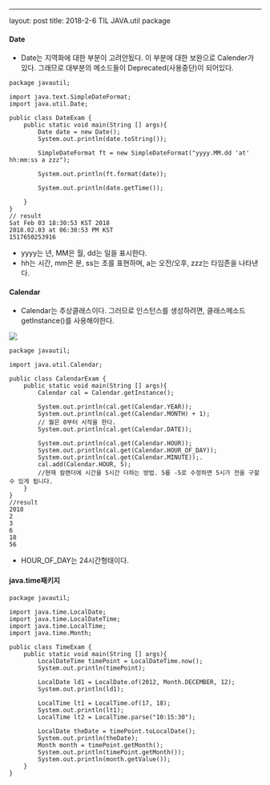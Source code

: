 ---
layout: post
title: 2018-2-6 TIL JAVA.util package
#### Date

- Date는 지역화에 대한 부분이 고려안됬다. 이 부분에 대한 보완으로 Calender가 있다. 그래므로 대부분의 메소드들이 Deprecated(사용중단)이 되어있다.

```
package javautil;

import java.text.SimpleDateFormat;
import java.util.Date;

public class DateExam {
    public static void main(String [] args){
        Date date = new Date();
        System.out.println(date.toString());

        SimpleDateFormat ft = new SimpleDateFormat("yyyy.MM.dd 'at' hh:mm:ss a zzz");

        System.out.println(ft.format(date));

        System.out.println(date.getTime());

    }
}
// result
Sat Feb 03 18:30:53 KST 2018
2018.02.03 at 06:30:53 PM KST
1517650253916

```
- yyyy는 년, MM은 월, dd는 일을 표시한다.
- hh는 시간, mm은 분, ss는 초를 표현하며, a는 오전/오후, zzz는 타임존을 나타낸다.

#### Calendar

- Calendar는 추상클래스이다. 그러므로 인스턴스를 생성하려면, 클래스메소드 getInstance()를 사용해야한다.

![](/Users/jaeyeonkim/Desktop/calender.png)

```
package javautil;

import java.util.Calendar;

public class CalendarExam {
    public static void main(String [] args){
        Calendar cal = Calendar.getInstance();

        System.out.println(cal.get(Calendar.YEAR));
        System.out.println(cal.get(Calendar.MONTH) + 1);
        // 월은 0부터 시작을 한다.
        System.out.println(cal.get(Calendar.DATE));

        System.out.println(cal.get(Calendar.HOUR));
        System.out.println(cal.get(Calendar.HOUR_OF_DAY));
        System.out.println(cal.get(Calendar.MINUTE));.
        cal.add(Calendar.HOUR, 5);
        //현재 칼랜더에 시간을 5시간 더하는 방법. 5를 -5로 수정하면 5시가 전을 구할 수 있게 됩니다.
    }
}
//result
2018
2
3
6
18
56
```

- HOUR_OF_DAY는 24시간형태이다.


#### java.time패키지

```
package javautil;

import java.time.LocalDate;
import java.time.LocalDateTime;
import java.time.LocalTime;
import java.time.Month;

public class TimeExam {
    public static void main(String [] args){
        LocalDateTime timePoint = LocalDateTime.now();
        System.out.println(timePoint);

        LocalDate ld1 = LocalDate.of(2012, Month.DECEMBER, 12);
        System.out.println(ld1);

        LocalTime lt1 = LocalTime.of(17, 18);
        System.out.println(lt1);
        LocalTime lt2 = LocalTime.parse("10:15:30");

        LocalDate theDate = timePoint.toLocalDate();
        System.out.println(theDate);
        Month month = timePoint.getMonth();
        System.out.println(timePoint.getMonth());
        System.out.println(month.getValue());
    }
}
```
